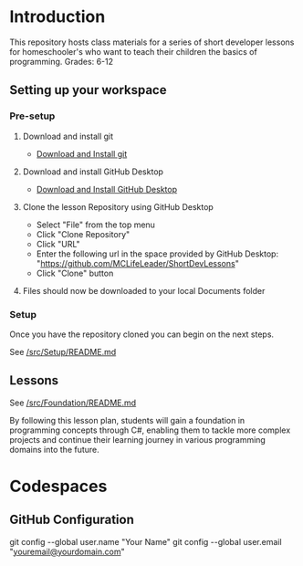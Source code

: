 # Introduction

This repository hosts class materials for a series of short developer lessons for homeschooler's who want to teach their children the basics of programming. Grades: 6-12

## Setting up your workspace

### Pre-setup

1. Download and install git
   - [Download and Install git](https://git-scm.com/)

2. Download and install GitHub Desktop
   - [Download and Install GitHub Desktop](https://desktop.github.com/)

3. Clone the lesson Repository using GitHub Desktop
   - Select "File" from the top menu
   - Click "Clone Repository"
   - Click "URL"
   - Enter the following url in the space provided by GitHub Desktop: "<https://github.com/MCLifeLeader/ShortDevLessons>"
   - Click "Clone" button

4. Files should now be downloaded to your local Documents folder

### Setup

Once you have the repository cloned you can begin on the next steps.

See [/src/Setup/README.md](/src/Setup/README.md)

## Lessons

See [/src/Foundation/README.md](/src/Foundation/README.md)

By following this lesson plan, students will gain a foundation in programming concepts through C#, enabling them to tackle more complex projects and continue their learning journey in various programming domains into the future.

# Codespaces
## GitHub Configuration
git config --global user.name "Your Name"
git config --global user.email "youremail@yourdomain.com"